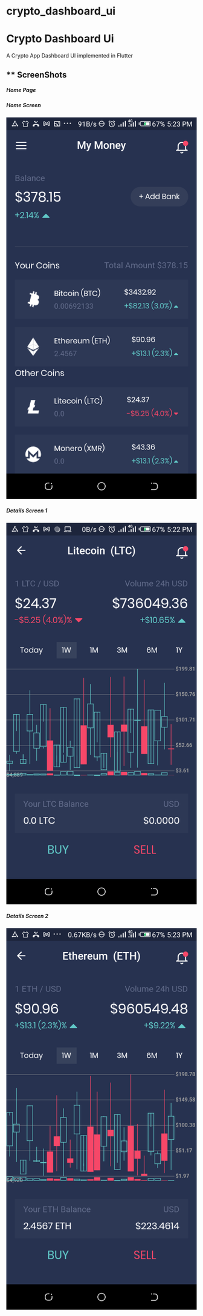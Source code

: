 # crypto_dashboard_ui

<h1> Crypto Dashboard Ui </h1> 

A Crypto App Dashboard UI implemented in Flutter

<h2> ** ScreenShots </h2>

<h5> Home Page </h5>

<h5> Home Screen </h5>

![Home Screen](/screenshots/home_page.png)

<h5> Details Screen 1 </h5>

![Coin Details Screen 1](/screenshots/coin_details_1.png)

<h5> Details Screen 2 </h5>

![Details Screen 2](/screenshots/coin_details_2.png)


